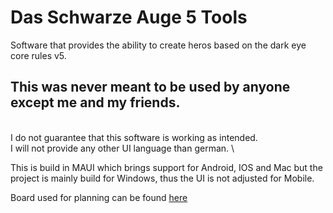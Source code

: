 # Das Schwarze Auge 5 Tools
Software that provides the ability to create heros based on the dark eye core rules v5.

## This was never meant to be used by anyone except me and my friends.
\
I do not guarantee that this software is working as intended. \
I will not provide any other UI language than german. \

This is build in MAUI which brings support for Android, IOS and Mac but the project is mainly build for Windows, thus the UI is not adjusted for Mobile.

Board used for planning can be found [here](https://miro.com/app/board/uXjVPY66YGU=/?share_link_id=658972212645)
